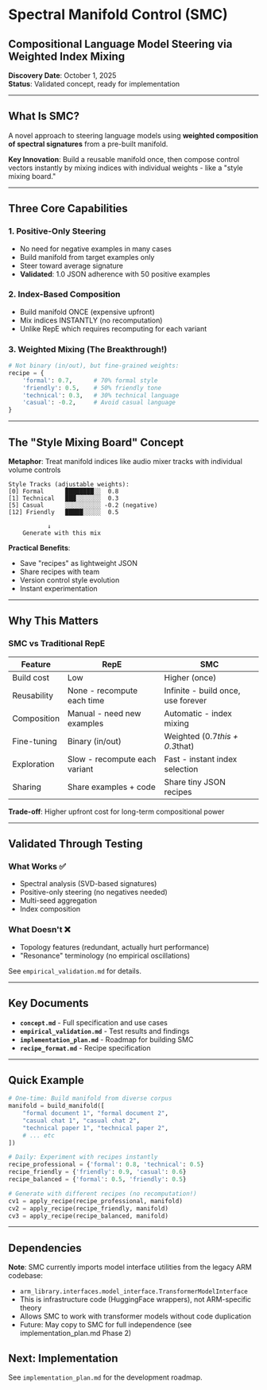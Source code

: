 # Spectral Manifold Control (SMC)
## Compositional Language Model Steering via Weighted Index Mixing

**Discovery Date**: October 1, 2025  
**Status**: Validated concept, ready for implementation

---

## What Is SMC?

A novel approach to steering language models using **weighted composition of spectral signatures** from a pre-built manifold.

**Key Innovation**: Build a reusable manifold once, then compose control vectors instantly by mixing indices with individual weights - like a "style mixing board."

---

## Three Core Capabilities

### 1. **Positive-Only Steering**
- No need for negative examples in many cases
- Build manifold from target examples only
- Steer toward average signature
- **Validated**: 1.0 JSON adherence with 50 positive examples

### 2. **Index-Based Composition**
- Build manifold ONCE (expensive upfront)
- Mix indices INSTANTLY (no recomputation)
- Unlike RepE which requires recomputing for each variant

### 3. **Weighted Mixing** (The Breakthrough!)
```python
# Not binary (in/out), but fine-grained weights:
recipe = {
    'formal': 0.7,      # 70% formal style
    'friendly': 0.5,    # 50% friendly tone
    'technical': 0.3,   # 30% technical language
    'casual': -0.2,     # Avoid casual language
}
```

---

## The "Style Mixing Board" Concept

**Metaphor**: Treat manifold indices like audio mixer tracks with individual volume controls

```
Style Tracks (adjustable weights):
[0] Formal      ████████░░  0.8
[1] Technical   ███░░░░░░░  0.3
[5] Casual      ░░░░░░░░░░ -0.2 (negative)
[12] Friendly   █████░░░░░  0.5

           ↓
    Generate with this mix
```

**Practical Benefits**:
- Save "recipes" as lightweight JSON
- Share recipes with team
- Version control style evolution
- Instant experimentation

---

## Why This Matters

### SMC vs Traditional RepE

| Feature | RepE | SMC |
|---------|------|-----|
| Build cost | Low | Higher (once) |
| Reusability | None - recompute each time | Infinite - build once, use forever |
| Composition | Manual - need new examples | Automatic - index mixing |
| Fine-tuning | Binary (in/out) | Weighted (0.7*this + 0.3*that) |
| Exploration | Slow - recompute each variant | Fast - instant index selection |
| Sharing | Share examples + code | Share tiny JSON recipes |

**Trade-off**: Higher upfront cost for long-term compositional power

---

## Validated Through Testing

### What Works ✅
- Spectral analysis (SVD-based signatures)
- Positive-only steering (no negatives needed)
- Multi-seed aggregation
- Index composition

### What Doesn't ❌
- Topology features (redundant, actually hurt performance)
- "Resonance" terminology (no empirical oscillations)

See `empirical_validation.md` for details.

---

## Key Documents

- **`concept.md`** - Full specification and use cases
- **`empirical_validation.md`** - Test results and findings
- **`implementation_plan.md`** - Roadmap for building SMC
- **`recipe_format.md`** - Recipe specification

---

## Quick Example

```python
# One-time: Build manifold from diverse corpus
manifold = build_manifold([
    "formal document 1", "formal document 2",
    "casual chat 1", "casual chat 2",
    "technical paper 1", "technical paper 2",
    # ... etc
])

# Daily: Experiment with recipes instantly
recipe_professional = {'formal': 0.8, 'technical': 0.5}
recipe_friendly = {'friendly': 0.9, 'casual': 0.6}
recipe_balanced = {'formal': 0.5, 'friendly': 0.5}

# Generate with different recipes (no recomputation!)
cv1 = apply_recipe(recipe_professional, manifold)
cv2 = apply_recipe(recipe_friendly, manifold)
cv3 = apply_recipe(recipe_balanced, manifold)
```

---

## Dependencies

**Note**: SMC currently imports model interface utilities from the legacy ARM codebase:
- `arm_library.interfaces.model_interface.TransformerModelInterface`
- This is infrastructure code (HuggingFace wrappers), not ARM-specific theory
- Allows SMC to work with transformer models without code duplication
- Future: May copy to SMC for full independence (see implementation_plan.md Phase 2)

## Next: Implementation

See `implementation_plan.md` for the development roadmap.

